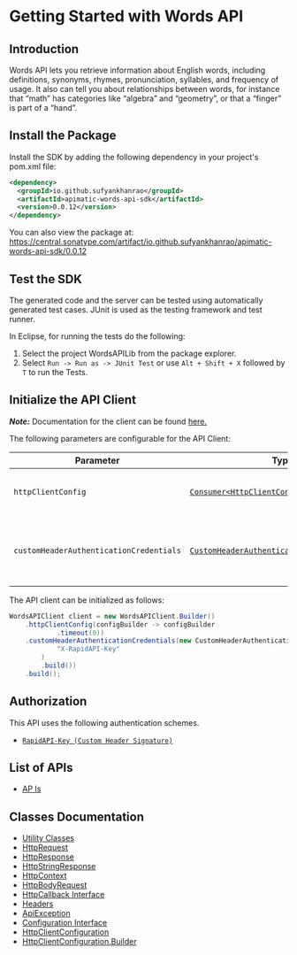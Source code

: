 
# Getting Started with Words API

## Introduction

Words API lets you retrieve information about English words, including definitions, synonyms, rhymes, pronunciation, syllables, and frequency of usage. It also can tell you about relationships between words, for instance that “math” has categories like “algebra” and “geometry”, or that a “finger” is part of a “hand”.

## Install the Package

Install the SDK by adding the following dependency in your project's pom.xml file:

```xml
<dependency>
  <groupId>io.github.sufyankhanrao</groupId>
  <artifactId>apimatic-words-api-sdk</artifactId>
  <version>0.0.12</version>
</dependency>
```

You can also view the package at:
https://central.sonatype.com/artifact/io.github.sufyankhanrao/apimatic-words-api-sdk/0.0.12

## Test the SDK

The generated code and the server can be tested using automatically generated test cases.
JUnit is used as the testing framework and test runner.

In Eclipse, for running the tests do the following:

1. Select the project WordsAPILib from the package explorer.
2. Select `Run -> Run as -> JUnit Test` or use `Alt + Shift + X` followed by `T` to run the Tests.

## Initialize the API Client

**_Note:_** Documentation for the client can be found [here.](https://www.github.com/sufyankhanrao/apimatic-words-api-java-sdk/tree/0.0.12/doc/client.md)

The following parameters are configurable for the API Client:

| Parameter | Type | Description |
|  --- | --- | --- |
| `httpClientConfig` | [`Consumer<HttpClientConfiguration.Builder>`](https://www.github.com/sufyankhanrao/apimatic-words-api-java-sdk/tree/0.0.12/doc/http-client-configuration-builder.md) | Set up Http Client Configuration instance. |
| `customHeaderAuthenticationCredentials` | [`CustomHeaderAuthenticationCredentials`](https://www.github.com/sufyankhanrao/apimatic-words-api-java-sdk/tree/0.0.12/doc/$a/https://www.github.com/sufyankhanrao/apimatic-words-api-java-sdk/tree/0.0.12/custom-header-signature.md) | The Credentials Setter for Custom Header Signature |

The API client can be initialized as follows:

```java
WordsAPIClient client = new WordsAPIClient.Builder()
    .httpClientConfig(configBuilder -> configBuilder
            .timeout(0))
    .customHeaderAuthenticationCredentials(new CustomHeaderAuthenticationModel.Builder(
            "X-RapidAPI-Key"
        )
        .build())
    .build();
```

## Authorization

This API uses the following authentication schemes.

* [`RapidAPI-Key (Custom Header Signature)`](https://www.github.com/sufyankhanrao/apimatic-words-api-java-sdk/tree/0.0.12/doc/$a/https://www.github.com/sufyankhanrao/apimatic-words-api-java-sdk/tree/0.0.12/custom-header-signature.md)

## List of APIs

* [AP Is](https://www.github.com/sufyankhanrao/apimatic-words-api-java-sdk/tree/0.0.12/doc/controllers/ap-is.md)

## Classes Documentation

* [Utility Classes](https://www.github.com/sufyankhanrao/apimatic-words-api-java-sdk/tree/0.0.12/doc/utility-classes.md)
* [HttpRequest](https://www.github.com/sufyankhanrao/apimatic-words-api-java-sdk/tree/0.0.12/doc/http-request.md)
* [HttpResponse](https://www.github.com/sufyankhanrao/apimatic-words-api-java-sdk/tree/0.0.12/doc/http-response.md)
* [HttpStringResponse](https://www.github.com/sufyankhanrao/apimatic-words-api-java-sdk/tree/0.0.12/doc/http-string-response.md)
* [HttpContext](https://www.github.com/sufyankhanrao/apimatic-words-api-java-sdk/tree/0.0.12/doc/http-context.md)
* [HttpBodyRequest](https://www.github.com/sufyankhanrao/apimatic-words-api-java-sdk/tree/0.0.12/doc/http-body-request.md)
* [HttpCallback Interface](https://www.github.com/sufyankhanrao/apimatic-words-api-java-sdk/tree/0.0.12/doc/http-callback-interface.md)
* [Headers](https://www.github.com/sufyankhanrao/apimatic-words-api-java-sdk/tree/0.0.12/doc/headers.md)
* [ApiException](https://www.github.com/sufyankhanrao/apimatic-words-api-java-sdk/tree/0.0.12/doc/api-exception.md)
* [Configuration Interface](https://www.github.com/sufyankhanrao/apimatic-words-api-java-sdk/tree/0.0.12/doc/configuration-interface.md)
* [HttpClientConfiguration](https://www.github.com/sufyankhanrao/apimatic-words-api-java-sdk/tree/0.0.12/doc/http-client-configuration.md)
* [HttpClientConfiguration.Builder](https://www.github.com/sufyankhanrao/apimatic-words-api-java-sdk/tree/0.0.12/doc/http-client-configuration-builder.md)

